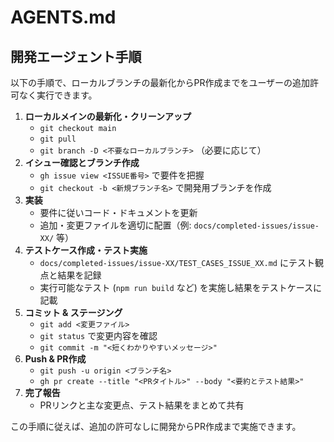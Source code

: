 # AGENTS.md

## 開発エージェント手順

以下の手順で、ローカルブランチの最新化からPR作成までをユーザーの追加許可なく実行できます。

1. **ローカルメインの最新化・クリーンアップ**
   - `git checkout main`
   - `git pull`
   - `git branch -D <不要なローカルブランチ>` （必要に応じて）
2. **イシュー確認とブランチ作成**
   - `gh issue view <ISSUE番号>` で要件を把握
   - `git checkout -b <新規ブランチ名>` で開発用ブランチを作成
3. **実装**
   - 要件に従いコード・ドキュメントを更新
   - 追加・変更ファイルを適切に配置（例: `docs/completed-issues/issue-XX/` 等）
4. **テストケース作成・テスト実施**
   - `docs/completed-issues/issue-XX/TEST_CASES_ISSUE_XX.md` にテスト観点と結果を記録
   - 実行可能なテスト (`npm run build` など) を実施し結果をテストケースに記載
5. **コミット & ステージング**
   - `git add <変更ファイル>`
   - `git status` で変更内容を確認
   - `git commit -m "<短くわかりやすいメッセージ>"`
6. **Push & PR作成**
   - `git push -u origin <ブランチ名>`
   - `gh pr create --title "<PRタイトル>" --body "<要約とテスト結果>"`
7. **完了報告**
   - PRリンクと主な変更点、テスト結果をまとめて共有

この手順に従えば、追加の許可なしに開発からPR作成まで実施できます。

